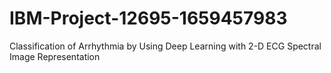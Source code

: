 # IBM-Project-12695-1659457983
Classification of Arrhythmia by Using Deep Learning with 2-D ECG Spectral Image Representation
